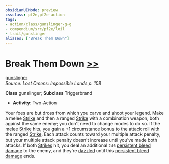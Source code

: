 ```yaml
---
obsidianUIMode: preview
cssclass: pf2e,pf2e-action
tags:
- action/class/gunslinger-g-g
- compendium/src/pf2e/loil
- trait/gunslinger
aliases: ["Break Them Down"]
---
```

# Break Them Down [>>](chapter-9-playing-the-game.md#Actions "Two-Action")
[gunslinger](Reference/Rules/Traits/gunslinger-g-g.md "Gunslinger Class Trait")  
*Source: Lost Omens: Impossible Lands p. 108*  

**Class** gunslinger; **Subclass** Triggerbrand
- **Activity**: Two-Action

Your foes are but dross from which you carve and shoot your legend. Make a melee [Strike](strike.md) and then a ranged [Strike](strike.md) with a combination weapon, both against the same enemy; you don't need to change modes to do so. If the melee [Strike](strike.md) hits, you gain a +1 circumstance bonus to the attack roll with the ranged [Strike](strike.md). Each attack counts toward your multiple attack penalty, but your multiple attack penalty doesn't increase until you've made both attacks. If both [Strikes](strike.md) hit, you deal an additional `2d6` [persistent bleed damage](conditions.md#Persistent%20Damage) to the enemy, and they're [dazzled](conditions.md#Dazzled) until this [persistent bleed damage](conditions.md#Persistent%20Damage) ends.